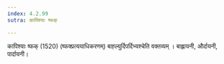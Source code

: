 ```yaml
---
index: 4.2.99
sutra: कापिश्याः ष्फक्

---
```

कापिश्याः ष्फक् (1520) (ष्फक्प्रत्ययाधिकरणम्) बाह्ल्युर्दिपर्दिभ्यश्चेति वक्तव्यम् । बाह्लायनी, और्दायनी, पार्दायनी।